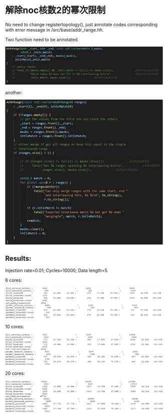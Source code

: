 # 解除noc核数2的幂次限制

No need to change registertopology(), just annotate codes corresponding with error message in /src/base/addr_range.hh.

Two function need to be annotated.

![Image text](https://github.com/onchip-SJTU/Meetings/blob/master/LiChang/pictures/Snipaste_2020-07-22_12-11-42.png)

another:

![Image text](https://github.com/onchip-SJTU/Meetings/blob/master/LiChang/pictures/Snipaste_2020-07-22_12-11-08.png)

## Results:

Injection rate=0.01; Cycles=10000; Data length=5.

6 cores:

![Image text](https://github.com/onchip-SJTU/Meetings/blob/master/LiChang/pictures/Snipaste_2020-07-22_12-20-42.png)

10 cores:

![Image text](https://github.com/onchip-SJTU/Meetings/blob/master/LiChang/pictures/Snipaste_2020-07-22_12-23-32.png)

20 cores:

![Image text](https://github.com/onchip-SJTU/Meetings/blob/master/LiChang/pictures/Snipaste_2020-07-22_12-26-42.png)